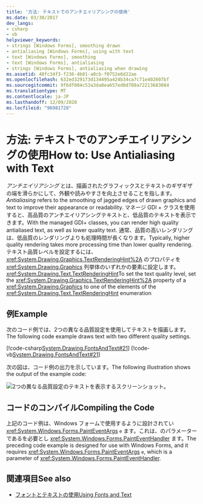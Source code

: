 ```yaml
---
title: '方法: テキストでのアンチエイリアシングの使用'
ms.date: 03/30/2017
dev_langs:
- csharp
- vb
helpviewer_keywords:
- strings [Windows Forms], smoothing drawn
- antialiasing [Windows Forms], using with text
- text [Windows Forms], smoothing
- text [Windows Forms], antialiasing
- strings [Windows Forms], antialiasing when drawing
ms.assetid: 48fc34f3-f236-4b01-a0cb-f0752e6d22ae
ms.openlocfilehash: 632ed329173d134495a424b34ca7c71e402607bf
ms.sourcegitcommit: 9f6df084c53a3da0ea657ed0d708a72213683084
ms.translationtype: MT
ms.contentlocale: ja-JP
ms.lasthandoff: 12/09/2020
ms.locfileid: "96981728"
---
```

# <a name="how-to-use-antialiasing-with-text"></a><span data-ttu-id="cbc1b-102">方法: テキストでのアンチエイリアシングの使用</span><span class="sxs-lookup"><span data-stu-id="cbc1b-102">How to: Use Antialiasing with Text</span></span>
<span data-ttu-id="cbc1b-103">*アンチエイリアシング* とは、描画されたグラフィックスとテキストのギザギザの端を滑らかにして、外観や読みやすさを向上させることを指します。</span><span class="sxs-lookup"><span data-stu-id="cbc1b-103">*Antialiasing* refers to the smoothing of jagged edges of drawn graphics and text to improve their appearance or readability.</span></span> <span data-ttu-id="cbc1b-104">マネージ GDI + クラスを使用すると、高品質のアンチエイリアシングテキストと、低品質のテキストを表示できます。</span><span class="sxs-lookup"><span data-stu-id="cbc1b-104">With the managed GDI+ classes, you can render high quality antialiased text, as well as lower quality text.</span></span> <span data-ttu-id="cbc1b-105">通常、品質の高いレンダリングは、低品質のレンダリングよりも処理時間が長くなります。</span><span class="sxs-lookup"><span data-stu-id="cbc1b-105">Typically, higher quality rendering takes more processing time than lower quality rendering.</span></span> <span data-ttu-id="cbc1b-106">テキスト品質レベルを設定するには、 <xref:System.Drawing.Graphics.TextRenderingHint%2A> のプロパティを <xref:System.Drawing.Graphics> 列挙体のいずれかの要素に設定します。 <xref:System.Drawing.Text.TextRenderingHint></span><span class="sxs-lookup"><span data-stu-id="cbc1b-106">To set the text quality level, set the <xref:System.Drawing.Graphics.TextRenderingHint%2A> property of a <xref:System.Drawing.Graphics> to one of the elements of the <xref:System.Drawing.Text.TextRenderingHint> enumeration</span></span>  
  
## <a name="example"></a><span data-ttu-id="cbc1b-107">例</span><span class="sxs-lookup"><span data-stu-id="cbc1b-107">Example</span></span>  
 <span data-ttu-id="cbc1b-108">次のコード例では、2つの異なる品質設定を使用してテキストを描画します。</span><span class="sxs-lookup"><span data-stu-id="cbc1b-108">The following code example draws text with two different quality settings.</span></span>  
  
 [!code-csharp[System.Drawing.FontsAndText#21](~/samples/snippets/csharp/VS_Snippets_Winforms/System.Drawing.FontsAndText/CS/Class1.cs#21)]
 [!code-vb[System.Drawing.FontsAndText#21](~/samples/snippets/visualbasic/VS_Snippets_Winforms/System.Drawing.FontsAndText/VB/Class1.vb#21)]  

 <span data-ttu-id="cbc1b-109">次の図は、コード例の出力を示しています。</span><span class="sxs-lookup"><span data-stu-id="cbc1b-109">The following illustration shows the output of the example code:</span></span>  
  
 ![2つの異なる品質設定のテキストを表示するスクリーンショット。](./media/how-to-use-antialiasing-with-text/antialiasing-text-quality-settings.png)  
  
## <a name="compiling-the-code"></a><span data-ttu-id="cbc1b-111">コードのコンパイル</span><span class="sxs-lookup"><span data-stu-id="cbc1b-111">Compiling the Code</span></span>  
 <span data-ttu-id="cbc1b-112">上記のコード例は、Windows フォームで使用するように設計されてい <xref:System.Windows.Forms.PaintEventArgs> `e` ます。これは、のパラメーターであるを必要とし <xref:System.Windows.Forms.PaintEventHandler> ます。</span><span class="sxs-lookup"><span data-stu-id="cbc1b-112">The preceding code example is designed for use with Windows Forms, and it requires <xref:System.Windows.Forms.PaintEventArgs> `e`, which is a parameter of <xref:System.Windows.Forms.PaintEventHandler>.</span></span>  
  
## <a name="see-also"></a><span data-ttu-id="cbc1b-113">関連項目</span><span class="sxs-lookup"><span data-stu-id="cbc1b-113">See also</span></span>

- [<span data-ttu-id="cbc1b-114">フォントとテキストの使用</span><span class="sxs-lookup"><span data-stu-id="cbc1b-114">Using Fonts and Text</span></span>](using-fonts-and-text.md)
